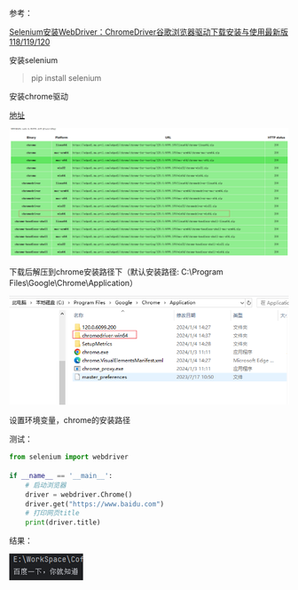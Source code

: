 参考：

[Selenium安装WebDriver：ChromeDriver谷歌浏览器驱动下载安装与使用最新版118/119/120](https://blog.csdn.net/nings666/article/details/134314452)



安装selenium

> pip install selenium

安装chrome驱动

[地址](https://googlechromelabs.github.io/chrome-for-testing/)

![image-20240104143503640](https://raw.githubusercontent.com/coffee330501/warehouse/master/pig/image-20240104143503640.png)

下载后解压到chrome安装路径下（默认安装路径: C:\Program Files\Google\Chrome\Application）

![image-20240104143822027](https://raw.githubusercontent.com/coffee330501/warehouse/master/pig/image-20240104143822027.png)

设置环境变量，chrome的安装路径



测试：

```python
from selenium import webdriver

if __name__ == '__main__':
    # 启动浏览器
    driver = webdriver.Chrome()
    driver.get("https://www.baidu.com")
    # 打印网页title
    print(driver.title)
```

结果：

![image-20240104144926532](https://raw.githubusercontent.com/coffee330501/warehouse/master/pig/image-20240104144926532.png)